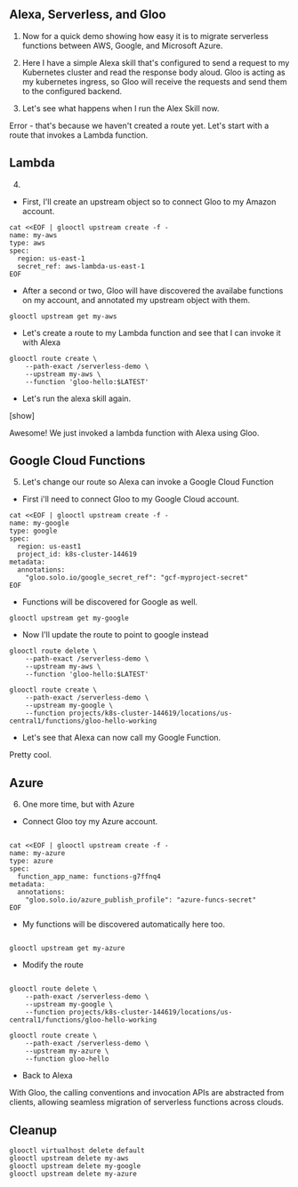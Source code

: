 ## Alexa, Serverless, and Gloo


1. Now for a quick demo showing how easy it is to migrate serverless functions
between AWS, Google, and Microsoft Azure.

2. Here I have a simple Alexa skill that's configured to send a request
to my Kubernetes cluster and read the response body aloud. Gloo is acting
as my kubernetes ingress, so Gloo will receive the requests and send them
to the configured backend.

3. Let's see what happens when I run the Alex Skill now.

<show>

Error - that's because we haven't created a route yet. Let's
start with a route that invokes a Lambda function.


## Lambda

4.
* First, I'll create an upstream object so to connect Gloo to my Amazon account.


```
cat <<EOF | glooctl upstream create -f -
name: my-aws
type: aws
spec:
  region: us-east-1
  secret_ref: aws-lambda-us-east-1
EOF
```


* After a second or two, Gloo will have discovered the availabe functions
on my account, and annotated my upstream object with them.


```
glooctl upstream get my-aws
```

* Let's create a route to my Lambda function and see that I can invoke it
with Alexa


```
glooctl route create \
    --path-exact /serverless-demo \
    --upstream my-aws \
    --function 'gloo-hello:$LATEST'
```


* Let's run the alexa skill again.

 [show]

Awesome! We just invoked a lambda function
with Alexa using Gloo.


## Google Cloud Functions

5. Let's change our route so Alexa can invoke a Google Cloud Function

* First i'll need to connect Gloo to my Google Cloud account.

```
cat <<EOF | glooctl upstream create -f -
name: my-google
type: google
spec:
  region: us-east1
  project_id: k8s-cluster-144619
metadata:
  annotations:
    "gloo.solo.io/google_secret_ref": "gcf-myproject-secret"
EOF
```

* Functions will be discovered for Google as well.

```
glooctl upstream get my-google
```

* Now I'll update the route to point to google instead
```
glooctl route delete \
    --path-exact /serverless-demo \
    --upstream my-aws \
    --function 'gloo-hello:$LATEST'

glooctl route create \
    --path-exact /serverless-demo \
    --upstream my-google \
    --function projects/k8s-cluster-144619/locations/us-central1/functions/gloo-hello-working
```

* Let's see that Alexa can now call my Google Function.

<show>

Pretty cool.

## Azure

6. One more time, but with Azure
* Connect Gloo toy my Azure account.
```

cat <<EOF | glooctl upstream create -f -
name: my-azure
type: azure
spec:
  function_app_name: functions-g7ffnq4
metadata:
  annotations:
    "gloo.solo.io/azure_publish_profile": "azure-funcs-secret"
EOF

```

* My functions will be discovered automatically here too.
```

glooctl upstream get my-azure

```

* Modify the route

```

glooctl route delete \
    --path-exact /serverless-demo \
    --upstream my-google \
    --function projects/k8s-cluster-144619/locations/us-central1/functions/gloo-hello-working

glooctl route create \
    --path-exact /serverless-demo \
    --upstream my-azure \
    --function gloo-hello

```

* Back to Alexa

<show>


With Gloo, the calling conventions and invocation APIs are abstracted from
clients, allowing seamless migration of serverless functions across clouds.



## Cleanup

```
glooctl virtualhost delete default
glooctl upstream delete my-aws
glooctl upstream delete my-google
glooctl upstream delete my-azure
```
